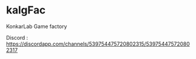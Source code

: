 # kalgFac
KonkarLab Game factory

Discord : https://discordapp.com/channels/539754475720802315/539754475720802317

